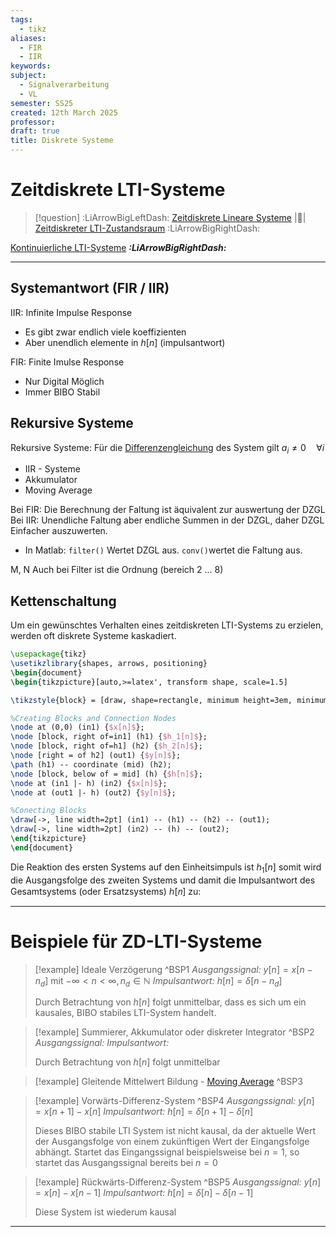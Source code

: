 ```yaml
---
tags:
  - tikz
aliases:
  - FIR
  - IIR
keywords: 
subject:
  - Signalverarbeitung
  - VL
semester: SS25
created: 12th March 2025
professor: 
draft: true
title: Diskrete Systeme
---
```


# Zeitdiskrete LTI-Systeme

> [!question] :LiArrowBigLeftDash: [Zeitdiskrete Lineare Systeme](Zeitdiskrete%20Lineare%20Systeme.md) |📍| [Zeitdiskreter LTI-Zustandsraum](Zeitdiskreter%20LTI-Zustandsraum.md) :LiArrowBigRightDash:

[Kontinuierliche LTI-Systeme](LTI-Systeme.md) ***:LiArrowBigRightDash:***

---

## Systemantwort (FIR / IIR)

IIR: Infinite Impulse Response
- Es gibt zwar endlich viele koeffizienten
- Aber unendlich elemente in $h[n]$ (impulsantwort)

FIR: Finite Imulse Response
- Nur Digital Möglich
- Immer BIBO Stabil

## Rekursive Systeme

Rekursive Systeme: Für die [Differenzengleichung](../Mathematik/Analysis/Differenzengleichung.md#^DZGL) des System gilt $a_{i}\neq 0 \quad\forall i$
- IIR - Systeme
- Akkumulator
- Moving Average

Bei FIR: Die Berechnung der Faltung ist äquivalent zur auswertung der DZGL
Bei IIR: Unendliche Faltung aber endliche Summen in der DZGL, daher DZGL Einfacher auszuwerten. 
- In Matlab: `filter()` Wertet DZGL aus. `conv()`wertet die Faltung aus.

M, N Auch bei Filter ist die Ordnung (bereich 2 ... 8)

## Kettenschaltung

Um ein gewünschtes Verhalten eines zeitdiskreten LTI-Systems zu erzielen, werden oft diskrete Systeme kaskadiert. 

```tikz
\usepackage{tikz}
\usetikzlibrary{shapes, arrows, positioning}
\begin{document}
\begin{tikzpicture}[auto,>=latex', transform shape, scale=1.5]

\tikzstyle{block} = [draw, shape=rectangle, minimum height=3em, minimum width=3em, node distance=2cm, line width=2pt]

%Creating Blocks and Connection Nodes
\node at (0,0) (in1) {$x[n]$};
\node [block, right of=in1] (h1) {$h_1[n]$};
\node [block, right of=h1] (h2) {$h_2[n]$};
\node [right = of h2] (out1) {$y[n]$};
\path (h1) -- coordinate (mid) (h2);
\node [block, below of = mid] (h) {$h[n]$};
\node at (in1 |- h) (in2) {$x[n]$};
\node at (out1 |- h) (out2) {$y[n]$};

%Conecting Blocks
\draw[->, line width=2pt] (in1) -- (h1) -- (h2) -- (out1);
\draw[->, line width=2pt] (in2) -- (h) -- (out2);
\end{tikzpicture}
\end{document}
```


Die Reaktion des ersten Systems auf den Einheitsimpuls ist $h_{1}[n]$ somit wird die Ausgangsfolge des zweiten Systems und damit die Impulsantwort des Gesamtsystems (oder Ersatzsystems) ℎ[𝑛] zu:

---

# Beispiele für ZD-LTI-Systeme


> [!example] Ideale Verzögerung ^BSP1
> *Ausgangssignal:* $y[n] = x[n-n_{d}]$ mit $-\infty< n <\infty, n_{d} \in \mathbb{N}$
> *Impulsantwort:* $h[n] = \delta[n-n_{d}]$
> 
> Durch Betrachtung von $h[n]$ folgt unmittelbar, dass es sich um ein kausales, BIBO stabiles LTI-System handelt.

> [!example] Summierer, Akkumulator oder diskreter Integrator ^BSP2
> *Ausgangssignal:*
> *Impulsantwort:*
> 
> Durch Betrachtung von $h[n]$ folgt unmittelbar

> [!example] Gleitende Mittelwert Bildung - [Moving Average](Moving%20Average.md) ^BSP3

> [!example] Vorwärts-Differenz-System ^BSP4
> *Ausgangssignal:* $y[n] = x[n+1]-x[n]$
> *Impulsantwort:* $h[n] = \delta[n+1]-\delta[n]$
> 
> Dieses BIBO stabile LTI System ist nicht kausal, da der aktuelle Wert der Ausgangsfolge von einem zukünftigen Wert der Eingangsfolge abhängt. Startet das Eingangssignal beispielsweise bei $n=1$, so startet das Ausgangssignal bereits bei $n=0$
> 

> [!example] Rückwärts-Differenz-System ^BSP5
> *Ausgangssignal:* $y[n] = x[n]-x[n-1]$
> *Impulsantwort:* $h[n] = \delta[n]-\delta[n-1]$
> 
> Diese System ist wiederum kausal

---